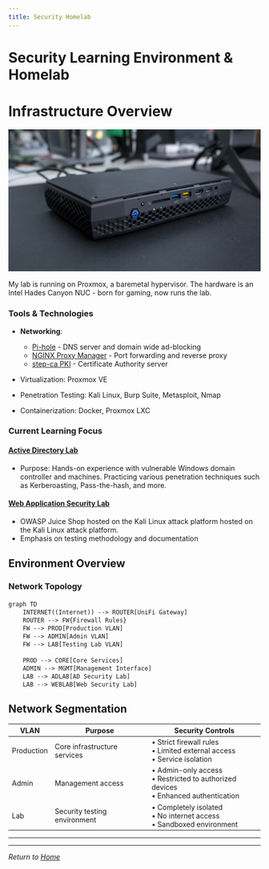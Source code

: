 ```yaml
---
title: Security Homelab
---
```


# Security Learning Environment & Homelab

# Infrastructure Overview

![image](../assets/nuc8.jpg)

My lab is running on Proxmox, a baremetal hypervisor. The hardware is an Intel Hades Canyon NUC - born for gaming, now runs the lab.

### Tools & Technologies

- __Networking__:
    - [Pi-hole](pihole.md) - DNS server and domain wide ad-blocking
    - [NGINX Proxy Manager](npm.md) - Port forwarding and reverse proxy 
    - [step-ca PKI](step-ca.md) - Certificate Authority server

- Virtualization: Proxmox VE
- Penetration Testing: Kali Linux, Burp Suite, Metasploit, Nmap
- Containerization: Docker, Proxmox LXC

### Current Learning Focus

#### [Active Directory Lab](activedirectory.md)

- Purpose: Hands-on experience with vulnerable Windows domain controller and machines. Practicing various penetration techniques such as Kerberoasting, Pass-the-hash, and more.

#### [Web Application Security Lab](webapplab.md)

- OWASP Juice Shop hosted on the Kali Linux attack platform hosted on the Kali Linux attack platform.
- Emphasis on testing methodology and documentation

## Environment Overview

### Network Topology

```mermaid
graph TD
    INTERNET((Internet)) --> ROUTER[UniFi Gateway]
    ROUTER --> FW{Firewall Rules}
    FW --> PROD[Production VLAN]
    FW --> ADMIN[Admin VLAN]
    FW --> LAB[Testing Lab VLAN]
    
    PROD --> CORE[Core Services]
    ADMIN --> MGMT[Management Interface]
    LAB --> ADLAB[AD Security Lab]
    LAB --> WEBLAB[Web Security Lab]
```

## Network Segmentation

| VLAN       | Purpose                      | Security Controls                                                                      |
| ---------- | ---------------------------- | -------------------------------------------------------------------------------------- |
| Production | Core infrastructure services | • Strict firewall rules<br>• Limited external access<br>• Service isolation            |
| Admin      | Management access            | • Admin-only access<br>• Restricted to authorized devices<br>• Enhanced authentication |
| Lab        | Security testing environment | • Completely isolated<br>• No internet access<br>• Sandboxed environment               |

---

---

_Return to [Home](../index.md)_
